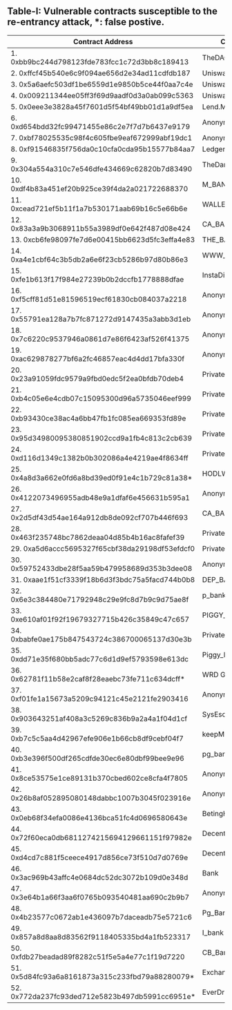 ## Table-I: Vulnerable contracts susceptible to the re-entrancy attack, *: false postive.
| Contract Address | Contract Name |
| - | - |
| 1. 0xbb9bc244d798123fde783fcc1c72d3bb8c189413 |  TheDAO  |
| 2. 0xffcf45b540e6c9f094ae656d2e34ad11cdfdb187 |  Uniswap: imBTC  |
| 3. 0x5a6aefc503df1be6559d1e9850b5ce44f0aa7c4e |  Uniswap: pBTC  |
| 4. 0x009211344ee05ff3f69d9aadf0d3a0ab099c5363 |  Uniswap: eINV  |
| 5. 0x0eee3e3828a45f7601d5f54bf49bb01d1a9df5ea |  Lend.Me  |
| 6. 0xd654bdd32fc99471455e86c2e7f7d7b6437e9179 |  Anonymous  |
| 7. 0xbf78025535c98f4c605fbe9eaf672999abf19dc1 |  Anonymous  |
| 8. 0xf91546835f756da0c10cfa0cda95b15577b84aa7 |  LedgerChannel  |
| 9. 0x304a554a310c7e546dfe434669c62820b7d83490 |  TheDarkDAO  |
| 10. 0xdf4b83a451ef20b925ce39f4da2a021722688370 |  M\_BANK  |
| 11. 0xcead721ef5b11f1a7b530171aab69b16c5e66b6e |  WALLET  |
| 12. 0x83a3a9b3068911b55a3989df0e642f487d08e424 |  CA\_BANK  |
| 13. 0xcb6fe98097fe7d6e00415bb6623d5fc3effa4e83 |  THE\_BANK  |
| 14. 0xa4e1cbf64c3b5db2a6e6f23cb5286b97d80b86e3 |  WWW\_wallet  |
| 15. 0xfe1b613f17f984e27239b0b2dccfb1778888dfae |  InstaDice  |
| 16. 0xf5cff81d51e81596519ecf61830cb084037a2218 |  Anonymous  |
| 17. 0x55791ea128a7b7fc871272d9147435a3abb3d1eb |  Anonymous  |
| 18. 0x7c6220c9537946a0861d7e86f6423af526f41375 |  Anonymous  |
| 19. 0xac629878277bf6a2fc46857eac4d4dd17bfa330f |  Anonymous  |
| 20. 0x23a91059fdc9579a9fbd0edc5f2ea0bfdb70deb4 |  PrivateBank  |
| 21. 0xb4c05e6e4cdb07c15095300d96a5735046eef999 |  PrivateBank  |
| 22. 0xb93430ce38ac4a6bb47fb1fc085ea669353fd89e |  PrivateBank  |
| 23. 0x95d34980095380851902ccd9a1fb4c813c2cb639 |  Private\_Bank  |
| 24. 0xd116d1349c1382b0b302086a4e4219ae4f8634ff |  Private\_Bank  |
| 25. 0x4a8d3a662e0fd6a8bd39ed0f91e4c1b729c81a38*  |  HODLWallet  |
| 26. 0x4122073496955adb48e9a1dfaf6e456631b595a1 |  Anonymous  |
| 27. 0x2d5df43d54ae164a912db8de092cf707b446f693 |  CA\_BANK  |
| 28. 0x463f235748bc7862deaa04d85b4b16ac8fafef39 |  PrivateBank  |
| 29. 0xa5d6accc5695327f65cbf38da29198df53efdcf0 |  Private\_accumulation\_fund  |
| 30. 0x59752433dbe28f5aa59b479958689d353b3dee08 |  Anonymous  |
| 31. 0xaae1f51cf3339f18b6d3f3bdc75a5facd744b0b8 |  DEP\_BANK  |
| 32. 0x6e3c384480e71792948c29e9fc8d7b9c9d75ae8f |  p\_bank  |
| 33. 0xe610af01f92f19679327715b426c35849c47c657 |  PIGGY\_BANK  |
| 34. 0xbabfe0ae175b847543724c386700065137d30e3b |  PrivateBank  |
| 35. 0xdd71e35f680bb5adc77c6d1d9ef5793598e613dc |  Piggy\_BanK  |
| 36. 0x62781f11b58e2caf8f28eaebc73fe711c634dcff*  |  WRD Genesis (WRD)  |
| 37. 0xf01fe1a15673a5209c94121c45e2121fe2903416 |  Anonymous  |
| 38. 0x903643251af408a3c5269c836b9a2a4a1f04d1cf |  SysEscrow  |
| 39. 0xb7c5c5aa4d42967efe906e1b66cb8df9cebf04f7 |  keepMyEther  |
| 40. 0xb3e396f500df265cdfde30ec6e80dbf99bee9e96 |  pg\_bank  |
| 41. 0x8ce53575e1ce89131b370cbed602ce8cfa4f7805 |  Anonymous  |
| 42. 0x26b8af052895080148dabbc1007b3045f023916e |  Anonymous  |
| 43. 0x0eb68f34efa0086e4136bca51fc4d0696580643e |  BetingHouse  |
| 44. 0x72f60eca0db6811274215694129661151f97982e |  DecentralizedExchanges  |
| 45. 0xd4cd7c881f5ceece4917d856ce73f510d7d0769e |  DecentralizedExchanges  |
| 46. 0x3ac969b43affc4e0684dc52dc3072b109d0e348d |  Bank  |
| 47. 0x3e64b1a66f3aa6f0765b093540481aa690c2b9b7 |  Anonymous  |
| 48. 0x4b23577c0672ab1e436097b7daceadb75e5721c6 |  Pg\_Bank  |
| 49. 0x857a8d8aa8d83562f9118405335bd4a1fb523317 |  I\_bank  |
| 50. 0xfdb27beadad89f8282c51f5e5a4e77c1f19d7220 |  CB\_Bank  |
| 51. 0x5d84fc93a6a8161873a315c233fbd79a88280079*  |  Exchange  |
| 52. 0x772da237fc93ded712e5823b497db5991cc6951e*  |  EverDragons (ED)  |
